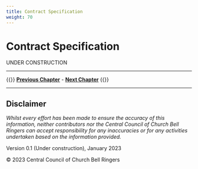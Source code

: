 ```yaml
---
title: Contract Specification
weight: 70
---
```


# Contract Specification


UNDER CONSTRUCTION

----

{{<hint info>}}
**[Previous Chapter](../060-stakeholder-engagement/)** - **[Next Chapter](../080-permissions-approvals/)**
{{</hint>}}

----

## Disclaimer
 
*Whilst every effort has been made to ensure the accuracy of this information, neither contributors nor the Central Council of Church Bell Ringers can accept responsibility for any inaccuracies or for any activities undertaken based on the information provided.*

Version 0.1 (Under construction), January 2023

© 2023 Central Council of Church Bell Ringers
